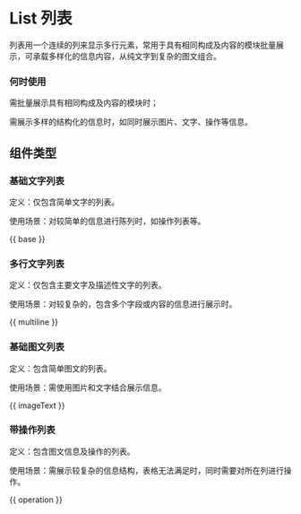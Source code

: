 # List 列表

列表用一个连续的列来显示多行元素，常用于具有相同构成及内容的模块批量展示，可承载多样化的信息内容，从纯文字到复杂的图文组合。

### 何时使用

需批量展示具有相同构成及内容的模块时；

需展示多样的结构化的信息时，如同时展示图片、文字、操作等信息。

## 组件类型

### 基础文字列表

定义：仅包含简单文字的列表。

使用场景：对较简单的信息进行陈列时，如操作列表等。

{{ base }}

### 多行文字列表

定义：仅包含主要文字及描述性文字的列表。

使用场景：对较复杂的，包含多个字段或内容的信息进行展示时。

{{ multiline }}

### 基础图文列表

定义：包含简单图文的列表。

使用场景：需使用图片和文字结合展示信息。

{{ imageText }}

### 带操作列表

定义：包含图文信息及操作的列表。

使用场景：需展示较复杂的信息结构，表格无法满足时，同时需要对所在列进行操作。

{{ operation }}
